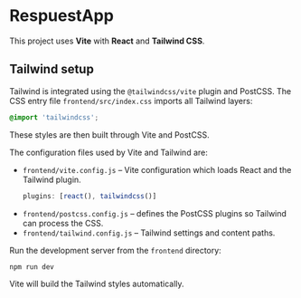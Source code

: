# RespuestApp

This project uses **Vite** with **React** and **Tailwind CSS**.

## Tailwind setup

Tailwind is integrated using the `@tailwindcss/vite` plugin and PostCSS.
The CSS entry file `frontend/src/index.css` imports all Tailwind layers:

```css
@import 'tailwindcss';
```

These styles are then built through Vite and PostCSS.

The configuration files used by Vite and Tailwind are:

- `frontend/vite.config.js` – Vite configuration which loads React and the Tailwind plugin.
  ```js
  plugins: [react(), tailwindcss()]
  ```
- `frontend/postcss.config.js` – defines the PostCSS plugins so Tailwind can process the CSS.
- `frontend/tailwind.config.js` – Tailwind settings and content paths.

Run the development server from the `frontend` directory:

```bash
npm run dev
```

Vite will build the Tailwind styles automatically.
